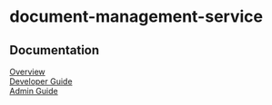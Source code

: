 # document-management-service  

## Documentation   
[Overview](./docs/overview.md)   
[Developer Guide](./docs/developer-guide.md)  
[Admin Guide](./docs/admin-guide.md)  
